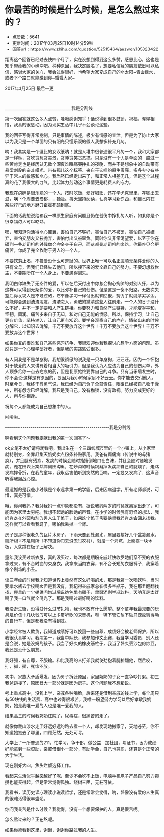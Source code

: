 # 你最苦的时候是什么时候，是怎么熬过来的？
- 点赞数：5641
- 更新时间：2017年03月25日10时14分59秒
- 回答url：https://www.zhihu.com/question/52515464/answer/135923422
<body>
 <p data-pid="eizzF1Do">距离这个回答已经过去快四个月了，实在没想到得到这么多赞，感恩比心。这也是知乎带给我的小确幸吧。种种原因，我决定匿名了，想要私信我的朋友依旧可以私信，感谢大家的关心，我会过得很好，也希望大家变成自己的小太阳~青山绿水，或者下个路口就能碰到你~蟹蟹大家~</p>
 <p data-pid="LiBtOGME">2017年3月25日 最后一更</p>
 <br>
 <p data-pid="AXyKqURK">__________________________________我是分割线</p>
 <p data-pid="aK65vPbe">第一次回答就这么多人点赞，哇哦感谢知乎！话说得到很多鼓励，祝福，惺惺相惜，我真的很感动。因为现实生活中几乎不会谈论这些。</p>
 <p data-pid="0N6PVajz">我的回答写得非常克制，只是事情的陈述，极少有情感的宣泄。但是为了防止大家以为我只是一个单面的只有阳光只懂乐观的假人我想多补充几句。</p>
 <p data-pid="9NYqQObT">呐！我其实是一个逗比的女汉纸呐！就是人堆中很普通很平凡的一个，我和大家都是一样哒，贪吃贪玩贪美景，贪睡贪笑贪恶搞。只是没有一个人是单面的，熬过一些苦肯定也是经历过无数个深夜难眠痛哭挣扎的夜晚，而并不是想象中的自动带有悬梁刺股的奋斗模式。带有孤儿这个标签，来自于这样的原生家庭，多多少少有些异于常人的敏感和小心。我当然已经走出来了，和正常人相差无几，但是这个过程真的花了我很大的力气，比起体力劳动这个事情更是耗费人的心力。</p>
 <p data-pid="hAdbO9tp">我现在的确是很乐观的一个人，按时吃饭，爱好唱歌，还在学尤克里里，存钱出去浪，噢下个周要去成都…… 捂脸。每天坚持阅读，认真学习新东西，和自己内在某些拧巴的地方磨刀霍霍死磕到底。</p>
 <p data-pid="tXRznDmy">下面的话我想说给和我一样原生家庭有问题且仍在创伤中挣扎的人听，如果你是个很幸福的人可以略过。</p>
 <p data-pid="pR0vA6Fn">嘿，我知道你活得小心翼翼，害怕自己不够好，害怕自己不被爱，害怕自己被嫌弃，害怕交朋友又被抛弃，害怕付出又被辜负。同时你又非常渴望爱，以至于你在碰到一些老司机的时候你会完全交于自己，而这都是老司机的套路，你最终只会更痛苦，你成了完全依附于男人的一个人。</p>
 <p data-pid="3NbzhFb5">不要饮鸩止渴，不被爱没什么可羞耻的。世界上唯一可以名正言顺无条件爱你的人只有父母，但我们已经失去他们，所以接下来的爱全靠自己的努力。不要幻想救世主，不要期盼在一个人身上，不要患得患失。</p>
 <p data-pid="ZOC-elRy">我明白你缺失了无条件的爱，所以在后天付出中你总会掏心掏肺的对别人好，以为这样可以得到无条件的爱，以此弥补自己的创伤。但是这是一条不归路。无数次失望后你发现人是不可控的，它不像学习一样付出就有回报，努力了就能拿奖学金。可能你会遇到渣渣朋友，渣渣恋人，勇敢的撇清这些人往前走。一个人的日子没什么不好，并不一定非要和人产生链接。你要努力和自然产生链接，才能变得平和，坚韧，圆润。痛苦多来自于无知，和对自己无能的愤怒。所以，保持学习，让自己更有价值，坚持输入，让自己更有知识。要学会观察自己的内在，情绪出来的时候分解它，以知识去消解，千万不要放弃这个世界！千万不要放弃这个世界！千万不要放弃这个世界！</p>
 <p data-pid="LPH1ffKV">如果你真的很难和自己某些恶习抗争，我很欢迎你和我探讨心理学方面的问题。虽然只是一个心理学爱好者，但是我的实践感受很多。</p>
 <p data-pid="eJd3CzB7">有人问我是不是单身狗，我想很骄傲的说我是一只单身狗，汪汪汪。因为一个怀抱对于缺爱的人来讲有着相当大的吸引力，但是我认为人应该为自己的创伤买单，外人顶多给你一点去疤痕的药，但是复原始终要靠自己的斗争。只有当矛盾发生时，你不会说:这样是有原因的，是因为我小时候家庭不好云云。你才能去交付他人。时至今日，我终于有勇气说，我已经为自己负了全部责任，眼泪已经被自己收于囊中，所有怨念已经消解，我只是我自己，没有枷锁，没有敌视。努力变成更好的人，再与你相逢。</p>
 <p data-pid="1dKbY5TY">祝每个人都能成为自己想象中的人。</p>
 <p data-pid="leLjZo8P">啦啦啦。</p>
 <p data-pid="jS8pbED_">-----------------------------------------------------我是分割线</p>
 <p data-pid="ZoEIcvbU">啊看到这个问题我要献出我的第一次回答了～</p>
 <p data-pid="Rgj_ymBf">ok文笔不太好请将就看吧。我出生在一个三四线城市里的一个小镇上，从小家里就特别穷，全靠赶集天奶奶卖点粉条补贴家用。我爸有癫痫病（传说中的母猪疯），并且腿有残疾，发病的时候会随时抽搐倒地口吐白沫，并且会随时随地发病，走在田坎上突然摔到田沟里，在炒菜的时候锅翻掉发病把自己的腿烧了，走路发病摔骨折，在我的童年，我永远害怕听到突然的巨响。一定是又发病了，这声音听得我胆战心惊。</p>
 <p data-pid="nrPql3bk">最遗憾的是我爸小时候是个永远拿第一的学霸，后来因病退学，所有老师都说，可惜，真是可惜。</p>
 <p data-pid="7fF3rAi6">哦，你问我妈？我对我妈一点印象都没有，据说我妈两岁的时候就离家出走了，可能因为家里太穷吧。我想不起她的脸她的声音。在小学的时候我有奇怪的想法，我妈肯定在外面和别的男人生了孩子，如果这个孩子需要换肾我妈肯定会回来找我，这样就可以看看我妈了，哪怕我丢掉一个肾。</p>
 <p data-pid="j1j1lO8i">房子是那种很老久的瓦片木房子，下雨天要到处漏水，屋里要放好几个盆接漏水，厕所根本不是厕所（不知道你们去没去过农村），就是一个粪坑，上面搭一块木板，人就蹲在板子上解决。</p>
 <p data-pid="r_-BXXsX">童年我没买过新衣服，真的没买过，每次都是期盼亲戚赶快收罗她们穿不要的衣服拿过来，有不合时宜的束身衣，我拿来当内衣穿，有不合长短的衣服裤子，我穿着像个剧场的小丑。</p>
 <p data-pid="4aLbqZCd">读三年级的时候我才知道世界上竟然有这么好喝的水，那是我第一次喝饮料，当时要拿水瓶去学校喝水但是我没有，我记得亲戚家总有很多空瓶子，我在那里翻翻找找，屋里的一个姐姐问询过后说她包里有瓶子，里面还剩半瓶饮料，天呐真是太好喝了我一口气就全喝光了。那是我喝过最好喝的饮料。</p>
 <p data-pid="k6sgZWSS">我没逛过街，没得过什么过节礼物，我也不敢有什么愿望。整个童年我最想要的玩具是价值十几块钱的可以上卡带听歌的录音机，和一辆不管它破不破只要能骑得动的自行车，但是都我没有得到过。</p>
 <p data-pid="PQsomx6j">小学经常被人欺负，我知道成绩好可以挽回一些自尊，成绩好会被老师保护，所以我很认真学习。我考第一，我当中队长，我参加作文比赛，我当学习委员，别人还是会说，她是没妈的孩子。我当了好久的橡皮筋柱子，我当了好久丢沙包的炒豆，我还是没什么朋友。</p>
 <p data-pid="81Q_G_mB">我好强，有自尊，不服输。和比我高的人打架我就使劲抱着腿扯翻他，然后咬，拧，抓，撕，死命不放。</p>
 <p data-pid="jxlsxi9c">初中，家族大矛盾爆发，因为房子拆迁原因，家里奶奶的子女一直争吵打架。初三我爸跳楼了，原因很大一部分就是因为房子。这个问题我不想细说。</p>
 <p data-pid="_QmihGQ8">考上重点高中，没钱上学，亲戚各种嘴脸，后来还是借到亲戚的钱上学，每个周只有50块钱的生活费。高中也过得很艰苦，我唯一盼望努力学习以后好孝敬我奶奶，她是我唯一爱的人也是唯一爱我的人。</p>
 <p data-pid="ZAUWpev1">结果高三的时候我奶奶住院了，尿毒症，很痛苦的走了。</p>
 <p data-pid="cEKbGSwM">就像你跋山涉水走了好远好远的路去看一个人，却发现她搬家了，天地苍茫，你不知道她搬去了哪里，四顾茫然，无处可寻。</p>
 <p data-pid="f7rq4Pur">大学上了一所普通的211，忙学习，争干部，做公益，加社团，考证书，因为成绩好能拿到一些资助，亲戚借很小一部分，有助学金，自己也兼职，还算是个正常的大学生活。</p>
 <p data-pid="0Xb9FPrU">现在刚好大四，焦头烂额选择工作。</p>
 <p data-pid="SEW2TiBu">看起来生活似乎越来越好了呢，至少不会吃不上饭，电脑手机电子产品自己努力攒攒也能买得起。但是常常觉得孤独。绕树三匝，无枝可依。</p>
 <p data-pid="6UIc7ESV">我看书，读历史读心理读小说读哲学，还是常常会觉得，呐，好像没有爱的人生真的很难活得很丰盛呢。</p>
 <p data-pid="Gj6XO-0d">你问我最苦是什么时候？我觉得，没有一个想要保护的人，真是很苦呢。</p>
 <p data-pid="gosU7b1o">怎么熬过来的？正在熬呢。</p>
 <p data-pid="E2eE92i1">如果你能看到这里，谢谢，谢谢你路过我的人生。</p>
</body>